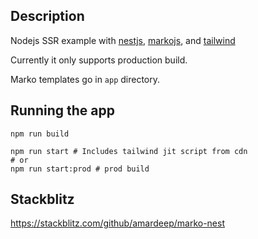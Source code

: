 ## Description
Nodejs SSR example with [nestjs](https://docs.nestjs.com/), 
[markojs](https://markojs.com/docs/getting-started/),
and [tailwind](https://tailwindcss.com/)

Currently it only supports production build.

Marko templates go in `app` directory.

## Running the app

```shell
npm run build

npm run start # Includes tailwind jit script from cdn
# or
npm run start:prod # prod build
```

## Stackblitz
https://stackblitz.com/github/amardeep/marko-nest
